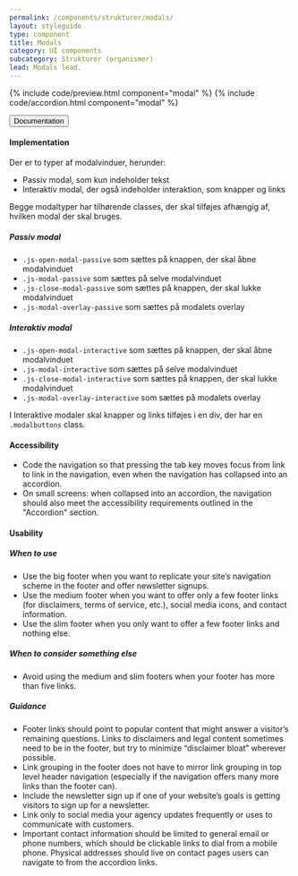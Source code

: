 ```yaml
---
permalink: /components/strukturer/modals/
layout: styleguide
type: component
title: Modals
category: UI components
subcategory: Strukturer (organismer)
lead: Modals lead.
---
```


{% include code/preview.html component="modal" %}
{% include code/accordion.html component="modal" %}
<div class="accordion-bordered">
  <button class="button-unstyled accordion-button"
      aria-expanded="true" aria-controls="footer-docs">
    Documentation
  </button>
  <div id="footer-docs" aria-hidden="false" class="accordion-content">
    <h4 class="heading">Implementation</h4>
    <p>Der er to typer af modalvinduer, herunder: </p>
    <ul class="content-list">
      <li>Passiv modal, som kun indeholder tekst</li>
      <li>Interaktiv modal, der også indeholder interaktion, som knapper og links</li>
    </ul>
    <p>Begge modaltyper har tilhørende classes, der skal tilføjes afhængig af, hvilken modal der skal bruges. </p>
    <h5>Passiv modal</h5>
    <ul>
      <li><code>.js-open-modal-passive</code> som sættes på knappen, der skal åbne modalvinduet</li>
      <li><code>.js-modal-passive</code> som sættes på selve modalvinduet</li>
      <li><code>.js-close-modal-passive</code> som sættes på knappen, der skal lukke modalvinduet</li>
      <li><code>.js-modal-overlay-passive</code> som sættes på modalets overlay</li>
    </ul>
    <h5>Interaktiv modal</h5>
    <ul>
      <li><code>.js-open-modal-interactive</code> som sættes på knappen, der skal åbne modalvinduet</li>
      <li><code>.js-modal-interactive</code> som sættes på selve modalvinduet</li>
      <li><code>.js-close-modal-interactive</code> som sættes på knappen, der skal lukke modalvinduet</li>
      <li><code>.js-modal-overlay-interactive</code> som sættes på modalets overlay</li>
    </ul>
    <p>I Interaktive modaler skal knapper og links tilføjes i en div, der har en <code>.modalbuttons</code> class.</p>
    <h4 class="heading">Accessibility</h4>
    <ul class="content-list">
      <li>Code the navigation so that pressing the tab key moves focus from link to link in the navigation, even when the navigation has collapsed into an accordion.</li>
      <li>On small screens: when collapsed into an accordion, the navigation should also meet the accessibility requirements outlined in the "Accordion" section.</li>
    </ul>
    <h4 class="heading">Usability</h4>
    <h5>When to use</h5>
    <ul class="content-list">
      <li>Use the big footer when you want to replicate your site’s navigation scheme in the footer and offer newsletter signups.</li>
      <li>Use the medium footer when you want to offer only a few footer links (for disclaimers, terms of service, etc.), social media icons, and contact information.</li>
      <li>Use the slim footer when you only want to offer a few footer links and nothing else.</li>
    </ul>
    <h5>When to consider something else</h5>
    <ul class="content-list">
      <li>Avoid using the medium and slim footers when your footer has more than five links.</li>
    </ul>
    <h5>Guidance</h5>
    <ul class="content-list">
      <li>Footer links should point to popular content that might answer a visitor’s remaining questions. Links to disclaimers and legal content sometimes need to be in the footer, but try to minimize “disclaimer bloat” wherever possible.</li>
      <li>Link grouping in the footer does not have to mirror link grouping in top level header navigation (especially if the navigation offers many more links than the footer can).</li>
      <li>Include the newsletter sign up if one of your website’s goals is getting visitors to sign up for a newsletter.</li>
      <li>Link only to social media your agency updates frequently or uses to communicate with customers.</li>
      <li>Important contact information should be limited to general email or phone numbers, which should be clickable links to dial from a mobile phone. Physical addresses should live on contact pages users can navigate to from the accordion links.</li>
    </ul>
  </div>
</div>
